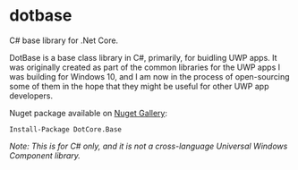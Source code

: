 # dotbase
C# base library for .Net Core.

DotBase is a base class library in C#, primarily, for buidling UWP apps.
It was originally created as part of the common libraries for the UWP apps I was building for Windows 10,
and I am now in the process of open-sourcing some of them
in the hope that they might be useful for other UWP app developers.

Nuget package available on [Nuget Gallery](https://www.nuget.org/packages/DotCore.Base/):

    Install-Package DotCore.Base


_Note: This is for C# only, and it is not a cross-language Universal Windows Component library._

